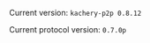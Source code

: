 <!-- This file was automatically generated by jinjaroot. Do not edit directly. -->
Current version: `kachery-p2p 0.8.12`

Current protocol version: `0.7.0p`